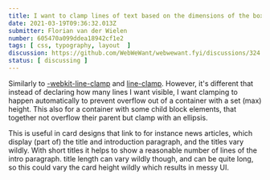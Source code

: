 ```yaml
---
title: I want to clamp lines of text based on the dimensions of the box it's in based on parent's max-height
date: 2021-03-19T09:36:32.013Z
submitter: Florian van der Wielen
number: 605470a099ddea18942cf1e2
tags: [ css, typography, layout  ]
discussion: https://github.com/WebWeWant/webwewant.fyi/discussions/324
status: [ discussing ]
---
```


Similarly to [-webkit-line-clamp](https://developer.mozilla.org/en-US/docs/Web/CSS/-webkit-line-clamp) and [line-clamp](https://drafts.csswg.org/css-overflow-3/#propdef-line-clamp).
However, it's different that instead of declaring how many lines I want visible, I want clamping to happen automatically to prevent overflow out of a container with a set (max) height. This also for a container with some child block elements, that together not overflow their parent but clamp with an ellipsis.

This is useful in card designs that link to for instance news articles, which display (part of) the title and introduction paragraph, and the titles vary wildly. With short titles it helps to show a reasonable number of lines of the intro paragraph. title length can vary wildly though, and can be quite long, so this could vary the card height wildly which results in messy UI.
